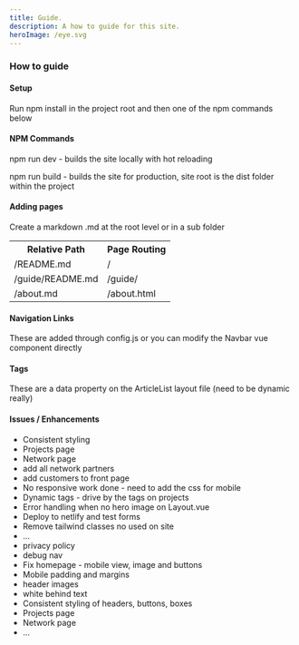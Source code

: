 ```yaml
---
title: Guide.
description: A how to guide for this site.
heroImage: /eye.svg
---
```


<h3 class="text-blue text-left mb-3 text-2xl">
 How to guide
</h3>

<h4 class="text-green">Setup</h4>
<p>Run npm install in the project root and then one of the npm commands below</p>


<h4 class="text-green mt-4">NPM Commands</h4>
<p>npm run dev - builds the site locally with hot reloading</p>
<p>npm run build - builds the site for production, site root is the dist folder within the project</p>


<h4 class="text-green mt-4">Adding pages</h4>
<p>Create a markdown .md at the root level or in a sub folder</p>

<table class="mt-4 w-2/3">
<tr>
    <th>Relative Path</th>
    <th>Page Routing</th>
</tr>
<tr>
    <td>/README.md</td>
    <td>/</td>
</tr>
<tr>
    <td>/guide/README.md</td>
    <td>/guide/</td>
</tr>
<tr>
    <td>/about.md</td>
    <td>/about.html</td>
</tr>
</table>

<h4 class="text-green mt-4">Navigation Links</h4>
<p>These are added through config.js or you can modify the Navbar vue component directly</p>

<h4 class="text-green mt-4">Tags</h4>
<p>These are a data property on the ArticleList layout file (need to be dynamic really)</p>


<h4 class="text-green mt-4">Issues / Enhancements</h4>
<ul>
<li>Consistent styling</li>
<li>Projects page</li>
<li>Network page</li>
<li>add all network partners</li>
<li>add customers to front page</li>
    <li>No responsive work done - need to add the css for mobile</li>
    <li>Dynamic tags - drive by the tags on projects</li>
    <li>Error handling when no hero image on Layout.vue</li>
    <li>Deploy to netlify and test forms</li>
    <li>Remove tailwind classes no used on site</li>
    <li>...</li>
    <li>privacy policy</li>
<li>debug nav</li>
<li>Fix homepage - mobile view, image and buttons</li>
<li>Mobile padding and margins</li>
<li>header images</li>
<li>white behind text</li>
<li>Consistent styling of headers, buttons, boxes</li>
<li>Projects page</li>
<li>Network page</li>
<li>...</li>
</ul>
<!--
Paul Teather
Warren Fauvel
--
Ashley Cooper
Linden Holliday
Manu Gupta
Gavin Heavyside
Gareth Jones
--
Niels Thone
Nic Oliver
Chris Ganje
Leslie Depond
Lee Sharma
David Janczewski
James Ward
Matt Stone (TestDrives2U)
William McDonald (I’m Football)
Owen Derbyshire
-->